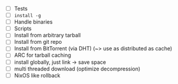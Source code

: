 - [ ] Tests
- [ ] `install -g`
- [ ] Handle binaries
- [ ] Scripts
- [ ] Install from arbitrary tarball
- [ ] Install from git repo
- [ ] Install from BitTorrent (via DHT) (~> use as distributed as cache)
- [ ] ARC for tarball caching
- [ ] install globally, just link -> save space
- [ ] multi threaded download (optimize decompression)
- [ ] NixOS like rollback
